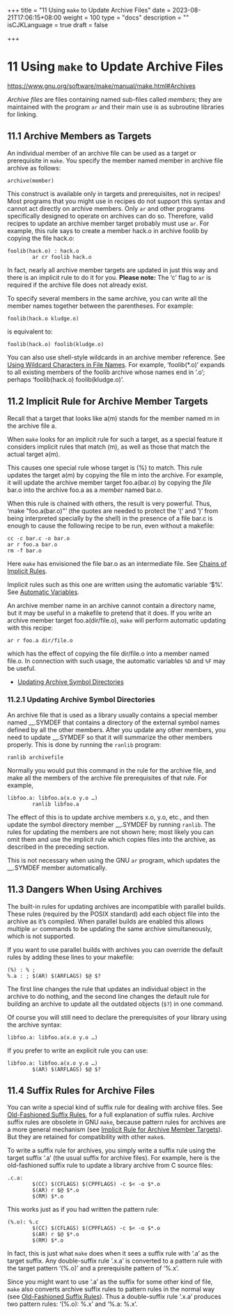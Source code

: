+++
title = "11 Using `make` to Update Archive Files"
date = 2023-08-21T17:06:15+08:00
weight = 100
type = "docs"
description = ""
isCJKLanguage = true
draft = false

+++

# 11 Using `make` to Update Archive Files

https://www.gnu.org/software/make/manual/make.html#Archives



*Archive files* are files containing named sub-files called *members*; they are maintained with the program `ar` and their main use is as subroutine libraries for linking.







## 11.1 Archive Members as Targets



An individual member of an archive file can be used as a target or prerequisite in `make`. You specify the member named member in archive file archive as follows:

```
archive(member)
```

This construct is available only in targets and prerequisites, not in recipes! Most programs that you might use in recipes do not support this syntax and cannot act directly on archive members. Only `ar` and other programs specifically designed to operate on archives can do so. Therefore, valid recipes to update an archive member target probably must use `ar`. For example, this rule says to create a member hack.o in archive foolib by copying the file hack.o:

```
foolib(hack.o) : hack.o
        ar cr foolib hack.o
```

In fact, nearly all archive member targets are updated in just this way and there is an implicit rule to do it for you. **Please note:** The ‘c’ flag to `ar` is required if the archive file does not already exist.

To specify several members in the same archive, you can write all the member names together between the parentheses. For example:

```
foolib(hack.o kludge.o)
```

is equivalent to:

```
foolib(hack.o) foolib(kludge.o)
```



You can also use shell-style wildcards in an archive member reference. See [Using Wildcard Characters in File Names](https://www.gnu.org/software/make/manual/make.html#Wildcards). For example, ‘foolib(*.o)’ expands to all existing members of the foolib archive whose names end in ‘.o’; perhaps ‘foolib(hack.o) foolib(kludge.o)’.





## 11.2 Implicit Rule for Archive Member Targets

Recall that a target that looks like a(m) stands for the member named m in the archive file a.

When `make` looks for an implicit rule for such a target, as a special feature it considers implicit rules that match (m), as well as those that match the actual target a(m).

This causes one special rule whose target is (%) to match. This rule updates the target a(m) by copying the file m into the archive. For example, it will update the archive member target foo.a(bar.o) by copying the *file* bar.o into the archive foo.a as a *member* named bar.o.

When this rule is chained with others, the result is very powerful. Thus, ‘make "foo.a(bar.o)"’ (the quotes are needed to protect the ‘(’ and ‘)’ from being interpreted specially by the shell) in the presence of a file bar.c is enough to cause the following recipe to be run, even without a makefile:

```
cc -c bar.c -o bar.o
ar r foo.a bar.o
rm -f bar.o
```

Here `make` has envisioned the file bar.o as an intermediate file. See [Chains of Implicit Rules](https://www.gnu.org/software/make/manual/make.html#Chained-Rules).

Implicit rules such as this one are written using the automatic variable ‘$%’. See [Automatic Variables](https://www.gnu.org/software/make/manual/make.html#Automatic-Variables).

An archive member name in an archive cannot contain a directory name, but it may be useful in a makefile to pretend that it does. If you write an archive member target foo.a(dir/file.o), `make` will perform automatic updating with this recipe:

```
ar r foo.a dir/file.o
```

which has the effect of copying the file dir/file.o into a member named file.o. In connection with such usage, the automatic variables `%D` and `%F` may be useful.

- [Updating Archive Symbol Directories](https://www.gnu.org/software/make/manual/make.html#Archive-Symbols)





### 11.2.1 Updating Archive Symbol Directories



An archive file that is used as a library usually contains a special member named __.SYMDEF that contains a directory of the external symbol names defined by all the other members. After you update any other members, you need to update __.SYMDEF so that it will summarize the other members properly. This is done by running the `ranlib` program:

```
ranlib archivefile
```

Normally you would put this command in the rule for the archive file, and make all the members of the archive file prerequisites of that rule. For example,

```
libfoo.a: libfoo.a(x.o y.o …)
        ranlib libfoo.a
```

The effect of this is to update archive members x.o, y.o, etc., and then update the symbol directory member __.SYMDEF by running `ranlib`. The rules for updating the members are not shown here; most likely you can omit them and use the implicit rule which copies files into the archive, as described in the preceding section.

This is not necessary when using the GNU `ar` program, which updates the __.SYMDEF member automatically.





## 11.3 Dangers When Using Archives



The built-in rules for updating archives are incompatible with parallel builds. These rules (required by the POSIX standard) add each object file into the archive as it’s compiled. When parallel builds are enabled this allows multiple `ar` commands to be updating the same archive simultaneously, which is not supported.

If you want to use parallel builds with archives you can override the default rules by adding these lines to your makefile:

```
(%) : % ;
%.a : ; $(AR) $(ARFLAGS) $@ $?
```

The first line changes the rule that updates an individual object in the archive to do nothing, and the second line changes the default rule for building an archive to update all the outdated objects (`$?`) in one command.

Of course you will still need to declare the prerequisites of your library using the archive syntax:

```
libfoo.a: libfoo.a(x.o y.o …)
```

If you prefer to write an explicit rule you can use:

```
libfoo.a: libfoo.a(x.o y.o …)
        $(AR) $(ARFLAGS) $@ $?
```





## 11.4 Suffix Rules for Archive Files



You can write a special kind of suffix rule for dealing with archive files. See [Old-Fashioned Suffix Rules](https://www.gnu.org/software/make/manual/make.html#Suffix-Rules), for a full explanation of suffix rules. Archive suffix rules are obsolete in GNU `make`, because pattern rules for archives are a more general mechanism (see [Implicit Rule for Archive Member Targets](https://www.gnu.org/software/make/manual/make.html#Archive-Update)). But they are retained for compatibility with other `make`s.

To write a suffix rule for archives, you simply write a suffix rule using the target suffix ‘.a’ (the usual suffix for archive files). For example, here is the old-fashioned suffix rule to update a library archive from C source files:

```
.c.a:
        $(CC) $(CFLAGS) $(CPPFLAGS) -c $< -o $*.o
        $(AR) r $@ $*.o
        $(RM) $*.o
```

This works just as if you had written the pattern rule:

```
(%.o): %.c
        $(CC) $(CFLAGS) $(CPPFLAGS) -c $< -o $*.o
        $(AR) r $@ $*.o
        $(RM) $*.o
```

In fact, this is just what `make` does when it sees a suffix rule with ‘.a’ as the target suffix. Any double-suffix rule ‘.x.a’ is converted to a pattern rule with the target pattern ‘(%.o)’ and a prerequisite pattern of ‘%.x’.

Since you might want to use ‘.a’ as the suffix for some other kind of file, `make` also converts archive suffix rules to pattern rules in the normal way (see [Old-Fashioned Suffix Rules](https://www.gnu.org/software/make/manual/make.html#Suffix-Rules)). Thus a double-suffix rule ‘.x.a’ produces two pattern rules: ‘(%.o): %.x’ and ‘%.a: %.x’.